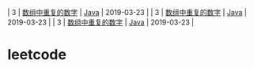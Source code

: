 | 3    | [数组中重复的数字](https://www.nowcoder.com/practice/623a5ac0ea5b4e5f95552655361ae0a8) | [Java](https://github.com/ZiTian8/leetcode/tree/master/src/leetcode/easy/c235lowestcommonancestor/LowestCommonAncestor.java) | 2019-03-23 |
| 3    | [数组中重复的数字](https://www.nowcoder.com/practice/623a5ac0ea5b4e5f95552655361ae0a8) | [Java](https://github.com/ZiTian8/leetcode/tree/master/src/leetcode/easy/c235lowestcommonancestor/LowestCommonAncestor.java) | 2019-03-23 |
| 3    | [数组中重复的数字](https://www.nowcoder.com/practice/623a5ac0ea5b4e5f95552655361ae0a8) | [Java](https://github.com/ZiTian8/leetcode/tree/master/src/leetcode/easy/c235lowestcommonancestor/LowestCommonAncestor.java) | 2019-03-23 |
# leetcode
